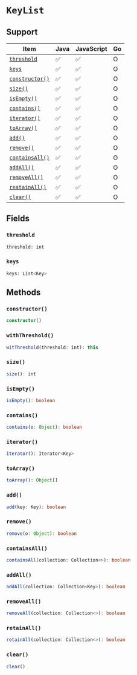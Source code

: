 # `KeyList`

## Support

| Item | Java | JavaScript | Go
| - | - | - | - |
| [`threshold`](#threshold) | ✅ | ✅ | O
| [`keys`](#keys) | ✅ | ✅ | O
| [`constructor()`](#constructor) | ✅ | ✅ | O
| [`size()`](#size) | ✅ | ✅ | O
| [`isEmpty()`](#isempty) | ✅ | ✅ | O
| [`contains()`](#contains) | ✅ | ✅ | O
| [`iterator()`](#iterator) | ✅ | ✅ | O
| [`toArray()`](#toarray) | ✅ | ✅ | O
| [`add()`](#add) | ✅ | ✅ | O
| [`remove()`](#remove) | ✅ | ✅ | O
| [`containsAll()`](#containsall) | ✅ | ✅ | O
| [`addAll()`](#addall) | ✅ | ✅ | O
| [`removeAll()`](#removeall) | ✅ | ✅ | O
| [`reatainAll()`](#retainall) | ✅ | ✅ | O
| [`clear()`](#clear) | ✅ | ✅ | O

## Fields

### `threshold`

```typescript
threshold: int
```

### `keys`

```typescript
keys: List<Key>
```

## Methods

### `constructor()`

```typescript
constructor()
```

### `withThreshold()`

```typescript
witThreshold(threshold: int): this
```

### `size()`

```typescript
size(): int
```

### `isEmpty()`

```typescript
isEmpty(): boolean
```

### `contains()`

```typescript
contains(o: Object): boolean
```

### `iterator()`

```typescript
iterator(): Iterator<Key>
```

### `toArray()`

```typescript
toArray(): Object[]
```

### `add()`

```typescript
add(key: Key): boolean
```

### `remove()`

```typescript
remove(o: Object): boolean
```

### `containsAll()`

```typescript
containsAll(collection: Collection<>): boolean
```

### `addAll()`

```typescript
addAll(collection: Collection<Key>): boolean
```

### `removeAll()`

```typescript
removeAll(collection: Collection<>): boolean
```

### `retainAll()`

```typescript
retainAll(collection: Collection<>): boolean
```

### `clear()`

```typescript
clear()
```
